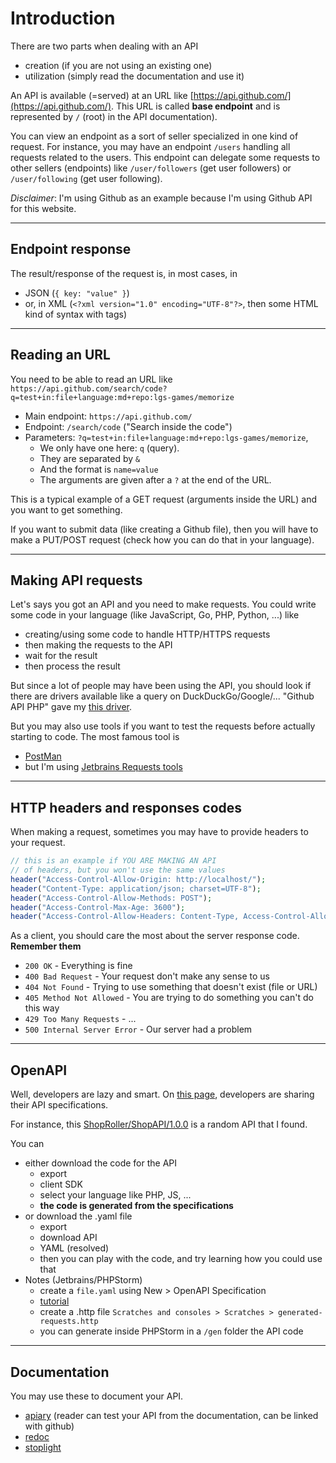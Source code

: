 # Introduction

There are two parts when dealing with an API

* creation (if you are not using an existing one)
* utilization (simply read the documentation and use it)

An API is available (=served) at an URL like [https://api.github.com/](https://api.github.com/). This URL is called **base endpoint** and is represented by `/` (root) in the API documentation).

You can view an endpoint as a sort of seller specialized in one kind of request. For instance, you may have an endpoint `/users` handling all requests related to the users. This endpoint can delegate some requests to other sellers (endpoints) like `/user/followers` (get user followers) or `/user/following` (get user following).

*Disclaimer*: I'm using Github as an example because I'm using Github API for this website.

<hr class="sl">

## Endpoint response

The result/response of the request is, in most cases, in

* JSON (`{ key: "value" }`)
* or, in XML (`<?xml version="1.0" encoding="UTF-8"?>`, then some HTML kind of syntax with tags)

<hr class="sr">

## Reading an URL

You need to be able to read an URL like `https://api.github.com/search/code?q=test+in:file+language:md+repo:lgs-games/memorize`

* Main endpoint: `https://api.github.com/`
* Endpoint: `/search/code` ("Search inside the code")
* Parameters: `?q=test+in:file+language:md+repo:lgs-games/memorize`,
  * We only have one here: `q` (query).
  * They are separated by `&`
  * And the format is `name=value`
  * The arguments are given after a `?` at the end of the URL.

This is a typical example of a GET request (arguments inside the URL) and you want to get something.

If you want to submit data (like creating a Github file), then you will have to make a PUT/POST request (check how you can do that in your language).

<hr class="sl">

## Making API requests

Let's says you got an API and you need to make requests. You could write some code in your language (like JavaScript, Go, PHP, Python, ...) like

* creating/using some code to handle HTTP/HTTPS requests
* then making the requests to the API
* wait for the result
* then process the result

But since a lot of people may have been using the API, you should look if there are drivers available like a query on DuckDuckGo/Google/... "Github API PHP" gave my [this driver](https://github.com/KnpLabs/php-github-api).

But you may also use tools if you want to test the requests before actually starting to code. The most famous tool is

* [PostMan](https://www.postman.com/)
* but I'm using [Jetbrains Requests tools](jetbrains.md)

<hr class="sl">

## HTTP headers and responses codes

When making a request, sometimes you may have to provide headers to your request.

```php
// this is an example if YOU ARE MAKING AN API
// of headers, but you won't use the same values
header("Access-Control-Allow-Origin: http://localhost/");
header("Content-Type: application/json; charset=UTF-8");
header("Access-Control-Allow-Methods: POST");
header("Access-Control-Max-Age: 3600");
header("Access-Control-Allow-Headers: Content-Type, Access-Control-Allow-Headers, Authorization, X-Requested-With");
```

As a client, you should care the most about the server response code. **Remember them**

* `200 OK` - Everything is fine
* `400 Bad Request` - Your request don't make any sense to us
* `404 Not Found` - Trying to use something that doesn't exist (file or URL)
* `405 Method Not Allowed` - You are trying to do something you can't do this way
* `429 Too Many Requests` - ...
* `500 Internal Server Error` - Our server had a problem

<hr class="sl">

## OpenAPI

Well, developers are lazy and smart. On [this page](https://app.swaggerhub.com/search), developers are sharing their API specifications.

For instance, this [ShopRoller/ShopAPI/1.0.0](https://app.swaggerhub.com/apis/ShopRoller/ShopAPI/1.0.0) is a random API that I found. 

You can

* either download the code for the API
  * export
  * client SDK
  * select your language like PHP, JS, ...
  * **the code is generated from the specifications**
* or download the .yaml file
  * export
  * download API
  * YAML (resolved)
  * then you can play with the code, and try learning how you could use that
* Notes (Jetbrains/PHPStorm)
  * create a `file.yaml` using New > OpenAPI Specification
  * [tutorial](https://www.jetbrains.com/help/phpstorm/openapi.html)
  * create a .http file `Scratches and consoles > Scratches > generated-requests.http`
  * you can generate inside PHPStorm in a `/gen` folder the API code

<hr class="sl">

## Documentation

You may use these to document your API.

* [apiary](https://apiary.io/) (reader can test your API from the documentation, can be linked with github)
* [redoc](https://github.com/Redocly/redoc)
* [stoplight](https://stoplight.io/)